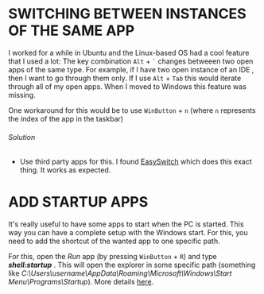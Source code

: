 # SWITCHING BETWEEN INSTANCES OF THE SAME APP

I worked for a while in Ubuntu and the Linux-based OS had a cool feature that I used a lot: The key combination <code>Alt</code> + <code>`</code> changes betweeen two open apps of the same type. For example, if I have two open instance of an IDE , then I want to go through them only. If I use <code>Alt</code> + <code>Tab</code> this would iterate through all of my open apps. When I moved to Windows this feature was missing. 

One workaround for this would be to use <code>WinButton</code> + <code>n</code> (where <code>n</code> represents the index of the app in the taskbar)
###### Solution
 - Use third party apps for this. I found [EasySwitch](https://neosmart.net/EasySwitch/) which does this exact thing. It works as expected.

# ADD STARTUP APPS

 It's really useful to have some apps to start when the PC is started. This way you can have a complete setup with the Windows start.
For this, you need to add the shortcut of the wanted app to one specific path. 

For this, open the _Run_ app (by pressing <code>WinButton</code> + <code>R</code>) and type **_shell:startup_** . This will open the explorer in some specific path (something like *C:\Users\username\AppData\Roaming\Microsoft\Windows\Start Menu\Programs\Startup*). More details [here](https://support.microsoft.com/en-us/help/4026268/windows-change-startup-apps-in-windows-10).
